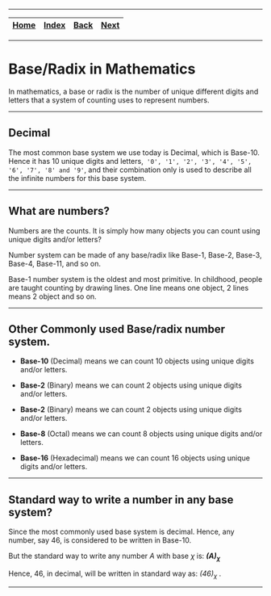 
---

| [Home](/README.md) | [Index](./README.md) | [Back](./README.md) | [Next](./2_How_Counting_Works.md) |
| :---: | :---: | :---: | :---: |

---

# Base/Radix in Mathematics 

In mathematics, a base or radix is the number of unique different digits and letters that a system of counting uses to represent numbers. 

---

## Decimal

The most common base system we use today is Decimal, which is Base-10. Hence it has 10 unique digits and letters,` '0', '1', '2', '3', '4', '5', '6', '7', '8' and '9'`, and their combination only is used to describe all the infinite numbers for this base system.

---

## What are numbers?

Numbers are the counts. It is simply how many objects you can count using unique digits and/or letters?

Number system can be made of any base/radix like Base-1, Base-2, Base-3, Base-4, Base-11, and so on.

Base-1 number system is the oldest and most primitive. In childhood, people are taught counting by drawing lines. One line means one object, 2 lines means 2 object and so on.

---

## Other Commonly used Base/radix number system.

* __Base-10__ (Decimal) means we can count 10 objects using unique digits and/or letters.

* __Base-2__ (Binary) means we can count 2 objects using unique digits and/or letters.

* __Base-2__ (Binary) means we can count 2 objects using unique digits and/or letters.

* __Base-8__ (Octal) means we can count 8 objects using unique digits and/or letters.

* __Base-16__ (Hexadecimal) means we can count 16 objects using unique digits and/or letters.

---

## Standard way to write a number in any base system?

Since the most commonly used base system is decimal. Hence, any number, say 46, is considered to be written in Base-10.

But the standard way to write any number _A_ with base _χ_ is: ___(A)<sub>χ</sub>___

Hence, 46, in decimal, will be written in standard way as: _(46)<sub>χ</sub>_ .

---
